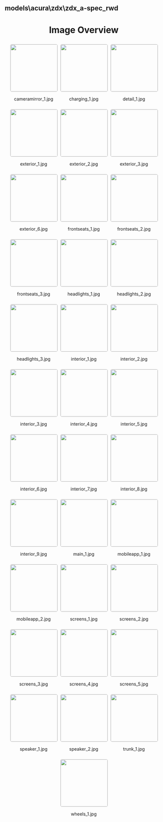 ## models\acura\zdx\zdx_a-spec_rwd
<style>
    .image-gallery {
        display: flex;
        flex-wrap: wrap;
        gap: 10px;
        justify-content: center;
        padding: 10px;
    }
    .image-gallery img {
        width: 150px;
        height: auto;
        border: 1px solid #ddd;
        border-radius: 5px;
    }
    .image-gallery div {
        flex: 1 1 calc(33.333% - 20px); /* Three images per row on large screens */
        max-width: 150px;
        text-align: center;
    }
    @media (max-width: 768px) {
        .image-gallery div {
            flex: 1 1 calc(50% - 20px); /* Two images per row on medium screens */
        }
    }
    @media (max-width: 480px) {
        .image-gallery div {
            flex: 1 1 100%; /* One image per row on small screens */
        }
    }
</style>
<h1 style ="text-align: center;"> Image Overview </h1> <div class="image-gallery">
<div>
<img src="https://media.evkx.net/multimedia/models/acura/zdx/zdx_a-spec_rwd/cameramirror_1_st.jpg">
<p>cameramirror_1.jpg</p>
</div>
<div>
<img src="https://media.evkx.net/multimedia/models/acura/zdx/zdx_a-spec_rwd/charging_1_st.jpg">
<p>charging_1.jpg</p>
</div>
<div>
<img src="https://media.evkx.net/multimedia/models/acura/zdx/zdx_a-spec_rwd/detail_1_st.jpg">
<p>detail_1.jpg</p>
</div>
<div>
<img src="https://media.evkx.net/multimedia/models/acura/zdx/zdx_a-spec_rwd/exterior_1_st.jpg">
<p>exterior_1.jpg</p>
</div>
<div>
<img src="https://media.evkx.net/multimedia/models/acura/zdx/zdx_a-spec_rwd/exterior_2_st.jpg">
<p>exterior_2.jpg</p>
</div>
<div>
<img src="https://media.evkx.net/multimedia/models/acura/zdx/zdx_a-spec_rwd/exterior_3_st.jpg">
<p>exterior_3.jpg</p>
</div>
<div>
<img src="https://media.evkx.net/multimedia/models/acura/zdx/zdx_a-spec_rwd/exterior_6_st.jpg">
<p>exterior_6.jpg</p>
</div>
<div>
<img src="https://media.evkx.net/multimedia/models/acura/zdx/zdx_a-spec_rwd/frontseats_1_st.jpg">
<p>frontseats_1.jpg</p>
</div>
<div>
<img src="https://media.evkx.net/multimedia/models/acura/zdx/zdx_a-spec_rwd/frontseats_2_st.jpg">
<p>frontseats_2.jpg</p>
</div>
<div>
<img src="https://media.evkx.net/multimedia/models/acura/zdx/zdx_a-spec_rwd/frontseats_3_st.jpg">
<p>frontseats_3.jpg</p>
</div>
<div>
<img src="https://media.evkx.net/multimedia/models/acura/zdx/zdx_a-spec_rwd/headlights_1_st.jpg">
<p>headlights_1.jpg</p>
</div>
<div>
<img src="https://media.evkx.net/multimedia/models/acura/zdx/zdx_a-spec_rwd/headlights_2_st.jpg">
<p>headlights_2.jpg</p>
</div>
<div>
<img src="https://media.evkx.net/multimedia/models/acura/zdx/zdx_a-spec_rwd/headlights_3_st.jpg">
<p>headlights_3.jpg</p>
</div>
<div>
<img src="https://media.evkx.net/multimedia/models/acura/zdx/zdx_a-spec_rwd/interior_1_st.jpg">
<p>interior_1.jpg</p>
</div>
<div>
<img src="https://media.evkx.net/multimedia/models/acura/zdx/zdx_a-spec_rwd/interior_2_st.jpg">
<p>interior_2.jpg</p>
</div>
<div>
<img src="https://media.evkx.net/multimedia/models/acura/zdx/zdx_a-spec_rwd/interior_3_st.jpg">
<p>interior_3.jpg</p>
</div>
<div>
<img src="https://media.evkx.net/multimedia/models/acura/zdx/zdx_a-spec_rwd/interior_4_st.jpg">
<p>interior_4.jpg</p>
</div>
<div>
<img src="https://media.evkx.net/multimedia/models/acura/zdx/zdx_a-spec_rwd/interior_5_st.jpg">
<p>interior_5.jpg</p>
</div>
<div>
<img src="https://media.evkx.net/multimedia/models/acura/zdx/zdx_a-spec_rwd/interior_6_st.jpg">
<p>interior_6.jpg</p>
</div>
<div>
<img src="https://media.evkx.net/multimedia/models/acura/zdx/zdx_a-spec_rwd/interior_7_st.jpg">
<p>interior_7.jpg</p>
</div>
<div>
<img src="https://media.evkx.net/multimedia/models/acura/zdx/zdx_a-spec_rwd/interior_8_st.jpg">
<p>interior_8.jpg</p>
</div>
<div>
<img src="https://media.evkx.net/multimedia/models/acura/zdx/zdx_a-spec_rwd/interior_9_st.jpg">
<p>interior_9.jpg</p>
</div>
<div>
<img src="https://media.evkx.net/multimedia/models/acura/zdx/zdx_a-spec_rwd/main_1_st.jpg">
<p>main_1.jpg</p>
</div>
<div>
<img src="https://media.evkx.net/multimedia/models/acura/zdx/zdx_a-spec_rwd/mobileapp_1_st.jpg">
<p>mobileapp_1.jpg</p>
</div>
<div>
<img src="https://media.evkx.net/multimedia/models/acura/zdx/zdx_a-spec_rwd/mobileapp_2_st.jpg">
<p>mobileapp_2.jpg</p>
</div>
<div>
<img src="https://media.evkx.net/multimedia/models/acura/zdx/zdx_a-spec_rwd/screens_1_st.jpg">
<p>screens_1.jpg</p>
</div>
<div>
<img src="https://media.evkx.net/multimedia/models/acura/zdx/zdx_a-spec_rwd/screens_2_st.jpg">
<p>screens_2.jpg</p>
</div>
<div>
<img src="https://media.evkx.net/multimedia/models/acura/zdx/zdx_a-spec_rwd/screens_3_st.jpg">
<p>screens_3.jpg</p>
</div>
<div>
<img src="https://media.evkx.net/multimedia/models/acura/zdx/zdx_a-spec_rwd/screens_4_st.jpg">
<p>screens_4.jpg</p>
</div>
<div>
<img src="https://media.evkx.net/multimedia/models/acura/zdx/zdx_a-spec_rwd/screens_5_st.jpg">
<p>screens_5.jpg</p>
</div>
<div>
<img src="https://media.evkx.net/multimedia/models/acura/zdx/zdx_a-spec_rwd/speaker_1_st.jpg">
<p>speaker_1.jpg</p>
</div>
<div>
<img src="https://media.evkx.net/multimedia/models/acura/zdx/zdx_a-spec_rwd/speaker_2_st.jpg">
<p>speaker_2.jpg</p>
</div>
<div>
<img src="https://media.evkx.net/multimedia/models/acura/zdx/zdx_a-spec_rwd/trunk_1_st.jpg">
<p>trunk_1.jpg</p>
</div>
<div>
<img src="https://media.evkx.net/multimedia/models/acura/zdx/zdx_a-spec_rwd/wheels_1_st.jpg">
<p>wheels_1.jpg</p>
</div>
</div>
